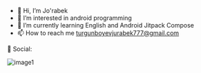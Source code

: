
- 👋 Hi, I’m Jo'rabek
- 👀 I’m interested in android programming
- 🌱 I’m currently learning English and Android Jitpack Compose
- 📫 How to reach me turgunboyevjurabek777@gmail.com

<!---
jurabek003/jurabek003 is a ✨ special ✨ repository because its `README.md` (this file) appears on your GitHub profile.
You can click the Preview link to take a look at your changes.
--->
💬 Social:


   ![image1](https://github.com/jurabek003/jurabek003/assets/133574927/6431a5a8-ed6e-4961-9105-2a062bc66db8)
   
